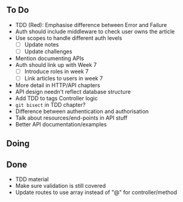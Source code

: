 ## To Do

- TDD (Red): Emphasise difference between Error and Failure
- Auth should include middleware to check user owns the article
- Use scopes to handle different auth levels
    * [ ] Update notes
    * [ ] Update challenges
- Mention documenting APIs
- Auth should link up with Week 7
    * [ ] Introduce roles in week 7
    * [ ] Link articles to users in week 7
- More detail in HTTP/API chapters
- API design needn't reflect database structure
- Add TDD to tags Controller logic
- `git bisect` in TDD chapter?
- Difference between authentication and authorisation
- Talk about resources/end-points in API stuff
- Better API documentation/examples

## Doing


## Done

- TDD material
- Make sure validation is still covered
- Update routes to use array instead of "@" for controller/method
